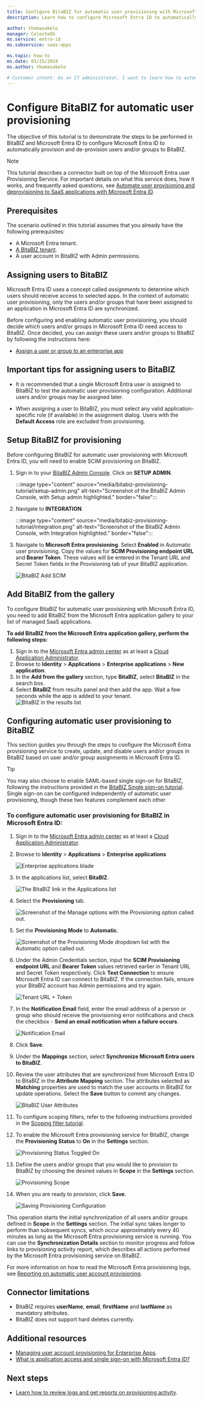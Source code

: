 ```yaml
---
title: Configure BitaBIZ for automatic user provisioning with Microsoft Entra ID
description: Learn how to configure Microsoft Entra ID to automatically provision and de-provision user accounts to BitaBIZ.

author: thomasakelo
manager: CelesteDG
ms.service: entra-id
ms.subservice: saas-apps

ms.topic: how-to
ms.date: 03/25/2024
ms.author: thomasakelo

# Customer intent: As an IT administrator, I want to learn how to automatically provision and deprovision user accounts from Microsoft Entra ID to BitaBIZ so that I can streamline the user management process and ensure that users have the appropriate access to BitaBIZ.
---
```


# Configure BitaBIZ for automatic user provisioning

The objective of this tutorial is to demonstrate the steps to be performed in BitaBIZ and Microsoft Entra ID to configure Microsoft Entra ID to automatically provision and de-provision users and/or groups to BitaBIZ.

> [!NOTE]
> This tutorial describes a connector built on top of the Microsoft Entra user Provisioning Service. For important details on what this service does, how it works, and frequently asked questions, see [Automate user provisioning and deprovisioning to SaaS applications with Microsoft Entra ID](~/identity/app-provisioning/user-provisioning.md).
>

## Prerequisites

The scenario outlined in this tutorial assumes that you already have the following prerequisites:

* A Microsoft Entra tenant.
* [A BitaBIZ tenant](https://bitabiz.dk/en/price/).
* A user account in BitaBIZ with Admin permissions.

## Assigning users to BitaBIZ

Microsoft Entra ID uses a concept called *assignments* to determine which users should receive access to selected apps. In the context of automatic user provisioning, only the users and/or groups that have been assigned to an application in Microsoft Entra ID are synchronized.

Before configuring and enabling automatic user provisioning, you should decide which users and/or groups in Microsoft Entra ID need access to BitaBIZ. Once decided, you can assign these users and/or groups to BitaBIZ by following the instructions here:
* [Assign a user or group to an enterprise app](~/identity/enterprise-apps/assign-user-or-group-access-portal.md)

## Important tips for assigning users to BitaBIZ

* It is recommended that a single Microsoft Entra user is assigned to BitaBIZ to test the automatic user provisioning configuration. Additional users and/or groups may be assigned later.

* When assigning a user to BitaBIZ, you must select any valid application-specific role (if available) in the assignment dialog. Users with the **Default Access** role are excluded from provisioning.

## Setup BitaBIZ for provisioning

Before configuring BitaBIZ for automatic user provisioning with Microsoft Entra ID, you will need to enable SCIM provisioning on BitaBIZ.

1. Sign in to your [BitaBIZ Admin Console](https://www.bitabiz.com/login?lang=en). Click on **SETUP ADMIN**.

	:::image type="content" source="media/bitabiz-provisioning-tutorial/setup-admin.png" alt-text="Screenshot of the BitaBIZ Admin Console, with Setup admin highlighted." border="false":::

2.  Navigate to **INTEGRATION**.

	:::image type="content" source="media/bitabiz-provisioning-tutorial/integration.png" alt-text="Screenshot of the BitaBIZ Admin Console, with Integration highlighted." border="false":::

2.	Navigate to **Microsoft Entra provisioning**.  Select **Enabled** in Automatic user provisioning. Copy the values for **SCIM Provisioning endpoint URL** and  **Bearer Token**. These values will be entered in the Tenant URL and Secret Token fields in the Provisioning tab of your BitaBIZ application.

	![BitaBIZ Add SCIM](media/bitabiz-provisioning-tutorial/authentication.png)


## Add BitaBIZ from the gallery

To configure BitaBIZ for automatic user provisioning with Microsoft Entra ID, you need to add BitaBIZ from the Microsoft Entra application gallery to your list of managed SaaS applications.

**To add BitaBIZ from the Microsoft Entra application gallery, perform the following steps:**

1. Sign in to the [Microsoft Entra admin center](https://entra.microsoft.com) as at least a [Cloud Application Administrator](~/identity/role-based-access-control/permissions-reference.md#cloud-application-administrator).
1. Browse to **Identity** > **Applications** > **Enterprise applications** > **New application**.
1. In the **Add from the gallery** section, type **BitaBIZ**, select **BitaBIZ** in the search box.
1. Select **BitaBIZ** from results panel and then add the app. Wait a few seconds while the app is added to your tenant.
	![BitaBIZ in the results list](common/search-new-app.png)

## Configuring automatic user provisioning to BitaBIZ 

This section guides you through the steps to configure the Microsoft Entra provisioning service to create, update, and disable users and/or groups in BitaBIZ based on user and/or group assignments in Microsoft Entra ID.

> [!TIP]
> You may also choose to enable SAML-based single sign-on for BitaBIZ, following the instructions provided in the [BitaBIZ Single sign-on tutorial](BitaBIZ-tutorial.md). Single sign-on can be configured independently of automatic user provisioning, though these two features complement each other

<a name='to-configure-automatic-user-provisioning-for-bitabiz-in-azure-ad'></a>

### To configure automatic user provisioning for BitaBIZ in Microsoft Entra ID:

1. Sign in to the [Microsoft Entra admin center](https://entra.microsoft.com) as at least a [Cloud Application Administrator](~/identity/role-based-access-control/permissions-reference.md#cloud-application-administrator).
1. Browse to **Identity** > **Applications** > **Enterprise applications**

	![Enterprise applications blade](common/enterprise-applications.png)

1. In the applications list, select **BitaBIZ**.

	![The BitaBIZ link in the Applications list](common/all-applications.png)

3. Select the **Provisioning** tab.

	![Screenshot of the Manage options with the Provisioning option called out.](common/provisioning.png)

4. Set the **Provisioning Mode** to **Automatic**.

	![Screenshot of the Provisioning Mode dropdown list with the Automatic option called out.](common/provisioning-automatic.png)

5. Under the Admin Credentials section, input the **SCIM Provisioning endpoint URL** and **Bearer Token** values retrieved earlier in Tenant URL and Secret Token respectively. Click **Test Connection** to ensure Microsoft Entra ID can connect to BitaBIZ. If the connection fails, ensure your BitaBIZ account has Admin permissions and try again.

	![Tenant URL + Token](common/provisioning-testconnection-tenanturltoken.png)

6. In the **Notification Email** field, enter the email address of a person or group who should receive the provisioning error notifications and check the checkbox - **Send an email notification when a failure occurs**.

	![Notification Email](common/provisioning-notification-email.png)

7. Click **Save**.

8. Under the **Mappings** section, select **Synchronize Microsoft Entra users to BitaBIZ**.

9. Review the user attributes that are synchronized from Microsoft Entra ID to BitaBIZ in the **Attribute Mapping** section. The attributes selected as **Matching** properties are used to match the user accounts in BitaBIZ for update operations. Select the **Save** button to commit any changes.

	![BitaBIZ User Attributes](media/bitabiz-provisioning-tutorial/user-attribute.png)


10. To configure scoping filters, refer to the following instructions provided in the [Scoping filter tutorial](~/identity/app-provisioning/define-conditional-rules-for-provisioning-user-accounts.md).

11. To enable the Microsoft Entra provisioning service for BitaBIZ, change the **Provisioning Status** to **On** in the **Settings** section.

	![Provisioning Status Toggled On](common/provisioning-toggle-on.png)

12. Define the users and/or groups that you would like to provision to BitaBIZ by choosing the desired values in **Scope** in the **Settings** section.

	![Provisioning Scope](common/provisioning-scope.png)

13. When you are ready to provision, click **Save**.

	![Saving Provisioning Configuration](common/provisioning-configuration-save.png)

This operation starts the initial synchronization of all users and/or groups defined in **Scope** in the **Settings** section. The initial sync takes longer to perform than subsequent syncs, which occur approximately every 40 minutes as long as the Microsoft Entra provisioning service is running. You can use the **Synchronization Details** section to monitor progress and follow links to provisioning activity report, which describes all actions performed by the Microsoft Entra provisioning service on BitaBIZ.

For more information on how to read the Microsoft Entra provisioning logs, see [Reporting on automatic user account provisioning](~/identity/app-provisioning/check-status-user-account-provisioning.md).

## Connector limitations

* BitaBIZ requires **userName**, **email**, **firstName** and **lastName** as mandatory attributes. 
* BitaBIZ does not support hard deletes currently.

## Additional resources

* [Managing user account provisioning for Enterprise Apps](~/identity/app-provisioning/configure-automatic-user-provisioning-portal.md).
* [What is application access and single sign-on with Microsoft Entra ID?](~/identity/enterprise-apps/what-is-single-sign-on.md)

## Next steps

* [Learn how to review logs and get reports on provisioning activity](~/identity/app-provisioning/check-status-user-account-provisioning.md).
